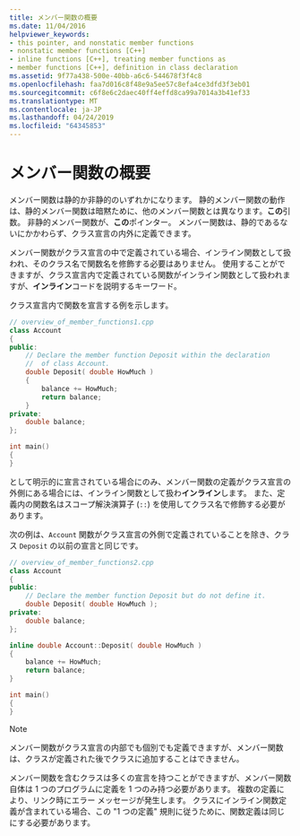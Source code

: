 ```yaml
---
title: メンバー関数の概要
ms.date: 11/04/2016
helpviewer_keywords:
- this pointer, and nonstatic member functions
- nonstatic member functions [C++]
- inline functions [C++], treating member functions as
- member functions [C++], definition in class declaration
ms.assetid: 9f77a438-500e-40bb-a6c6-544678f3f4c8
ms.openlocfilehash: faa7d016c8f48e9a5ee57c8efa4ce3dfd3f3eb01
ms.sourcegitcommit: c6f8e6c2daec40ff4effd8ca99a7014a3b41ef33
ms.translationtype: MT
ms.contentlocale: ja-JP
ms.lasthandoff: 04/24/2019
ms.locfileid: "64345853"
---
```

# <a name="overview-of-member-functions"></a>メンバー関数の概要

メンバー関数は静的か非静的のいずれかになります。 静的メンバー関数の動作は、静的メンバー関数は暗黙ために、他のメンバー関数とは異なります。**この**引数。 非静的メンバー関数が、**この**ポインター。 メンバー関数は、静的であるないにかかわらず、クラス宣言の内外に定義できます。

メンバー関数がクラス宣言の中で定義されている場合、インライン関数として扱われ、そのクラス名で関数名を修飾する必要はありません。 使用することができますが、クラス宣言内で定義されている関数がインライン関数として扱われますが、**インライン**コードを説明するキーワード。

クラス宣言内で関数を宣言する例を示します。

```cpp
// overview_of_member_functions1.cpp
class Account
{
public:
    // Declare the member function Deposit within the declaration
    //  of class Account.
    double Deposit( double HowMuch )
    {
        balance += HowMuch;
        return balance;
    }
private:
    double balance;
};

int main()
{
}
```

として明示的に宣言されている場合にのみ、メンバー関数の定義がクラス宣言の外側にある場合には、インライン関数として扱わ**インライン**します。 また、定義内の関数名はスコープ解決演算子 (`::`) を使用してクラス名で修飾する必要があります。

次の例は、`Account` 関数がクラス宣言の外側で定義されていることを除き、クラス `Deposit` の以前の宣言と同じです。

```cpp
// overview_of_member_functions2.cpp
class Account
{
public:
    // Declare the member function Deposit but do not define it.
    double Deposit( double HowMuch );
private:
    double balance;
};

inline double Account::Deposit( double HowMuch )
{
    balance += HowMuch;
    return balance;
}

int main()
{
}
```

> [!NOTE]
>  メンバー関数がクラス宣言の内部でも個別でも定義できますが、メンバー関数は、クラスが定義された後でクラスに追加することはできません。

メンバー関数を含むクラスは多くの宣言を持つことができますが、メンバー関数自体は 1 つのプログラムに定義を 1 つのみ持つ必要があります。 複数の定義により、リンク時にエラー メッセージが発生します。 クラスにインライン関数定義が含まれている場合、この "1 つの定義" 規則に従うために、関数定義は同じにする必要があります。